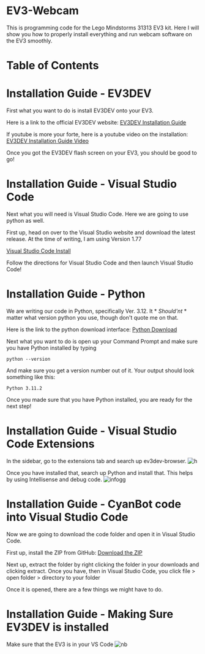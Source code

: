 # EV3-Webcam

This is programming code for the Lego Mindstorms 31313 EV3 kit. Here I will show you how to properly install everything and run webcam software on the EV3 smoothly.

# Table of Contents

# Installation Guide - EV3DEV

First what you want to do is install EV3DEV onto your EV3. 

Here is a link to the official EV3DEV website:
[EV3DEV Installation Guide](https://www.ev3dev.org/docs/getting-started/)

If youtube is more your forte, here is a youtube video on the installation:
[EV3DEV Installation Guide Video](https://www.youtube.com/watch?v=ogLzfo4aYvg&ab_channel=BrandonJacobson)

Once you got the EV3DEV flash screen on your EV3, you should be good to go!

# Installation Guide - Visual Studio Code

Next what you will need is Visual Studio Code. Here we are going to use python as well.

First up, head on over to the Visual Studio website and download the latest release. At the time of writing, I am using Version 1.77

[Visual Studio Code Install](https://code.visualstudio.com/download)

Follow the directions for Visual Studio Code and then launch Visual Studio Code!

# Installation Guide - Python

We are writing our code in Python, specifically Ver. 3.12. It * *Should'nt* * matter what version python you use, though don't quote me on that.

Here is the link to the python download interface:
[Python Download](https://www.python.org/downloads/)

Next what you want to do is open up your Command Prompt and make sure you have Python installed by typing

```
python --version
```

And make sure you get a version number out of it. Your output should look something like this:

```
Python 3.11.2
```

Once you made sure that you have Python installed, you are ready for the next step!

# Installation Guide - Visual Studio Code Extensions

In the sidebar, go to the extensions tab and search up ev3dev-browser. 
![h](https://user-images.githubusercontent.com/91763642/229658655-f3eb5ec4-963e-4894-b44e-38362e8bc897.png)


Once you have installed that, search up Python and install that. This helps by using Intellisense and debug code.
![infogg](https://user-images.githubusercontent.com/91763642/229658672-66ac76cb-9257-44ec-8e47-ddcf9289c1b7.png)


# Installation Guide - CyanBot code into Visual Studio Code

Now we are going to download the code folder and open it in Visual Studio Code.

First up, install the ZIP from GitHub: [Download the ZIP](https://github.com/CyanCheetah/EV3-Webcam/releases/tag/v1.0.0)

Next up, extract the folder by right clicking the folder in your downloads and clicking extract. Once you have, then in Visual Studio Code, you click file > open folder > directory to your folder

Once it is opened, there are a few things we might have to do. 

# Installation Guide - Making Sure EV3DEV is installed

Make sure that the EV3 is in your VS Code
![nb](https://user-images.githubusercontent.com/91763642/229658842-dce1d6a5-a68b-4aa2-8657-b2daef63f635.png)




